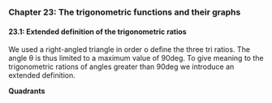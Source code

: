 ### Chapter 23: The trigonometric functions and their graphs

#### 23.1: Extended definition of the trigonometric ratios

We used a right-angled triangle in order o define the three tri ratios.
The angle θ is thus limited to a maximum value of 90deg. To give meaning to the trigonometric rations of angles greater
than 90deg we introduce an extended definition.

**Quadrants**
